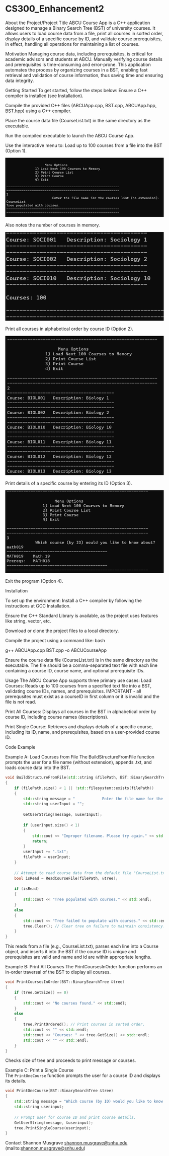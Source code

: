 # CS300_Enhancement2

About the Project/Project Title
ABCU Course App is a C++ application designed to manage a Binary Search Tree (BST) of university courses. It allows users to load course data from a file, print all courses in sorted order, display details of a specific course by ID, and validate course prerequisites, in effect, handling all operations for maintaining a list of courses.

Motivation
Managing course data, including prerequisites, is critical for academic advisors and students at ABCU. Manually verifying course details and prerequisites is time-consuming and error-prone. This application automates the process by organizing courses in a BST, enabling fast retrieval and validation of course information, thus saving time and ensuring data integrity.

Getting Started
To get started, follow the steps below:
Ensure a C++ compiler is installed (see Installation).

Compile the provided C++ files (ABCUApp.cpp, BST.cpp, ABCUApp.hpp, BST.hpp) using a C++ compiler.

Place the course data file (CourseList.txt) in the same directory as the executable.

Run the compiled executable to launch the ABCU Course App.

Use the interactive menu to:
Load up to 100 courses from a file into the BST (Option 1).

![alt text](Images/case1.png)

Also notes the number of courses in memory.

![alt text](Images/case2a.png)

Print all courses in alphabetical order by course ID (Option 2).

![alt text](Images/case2.png)

Print details of a specific course by entering its ID (Option 3).

![alt text](Images/case3.png)

Exit the program (Option 4).

Installation

To set up the environment:
Install a C++ compiler by following the instructions at GCC Installation.

Ensure the C++ Standard Library is available, as the project uses features like string, vector, etc.

Download or clone the project files to a local directory.

Compile the project using a command like:
bash

g++ ABCUApp.cpp BST.cpp -o ABCUCourseApp

Ensure the course data file (CourseList.txt) is in the same directory as the executable. The file should be a comma-separated text file with each line containing a course ID, course name, and optional prerequisite IDs.

Usage
The ABCU Course App supports three primary use cases:
Load Courses: Reads up to 100 courses from a specified text file into a BST, validating course IDs, names, and prerequisites. IMPORTANT - all prerequsites must exist as a courseID in first column or it is invalid and the file is not read.

Print All Courses: Displays all courses in the BST in alphabetical order by course ID, including course names (descriptions).

Print Single Course: Retrieves and displays details of a specific course, including its ID, name, and prerequisites, based on a user-provided course ID.

Code Example

Example A: Load Courses from File
The BuildStructureFromFile function prompts the user for a file name (without extension), appends .txt, and loads course data into the BST. 

``` cpp
void BuildStructureFromFile(std::string &filePath, BST::BinarySearchTree &tree)
{
    if (filePath.size() < 1 || !std::filesystem::exists(filePath))
    {
        std::string message = "            Enter the file name for the courses list (no extension).";
        std::string userInput = "";

        GetUserString(message, &userInput);

        if (userInput.size() < 1)
        {
            std::cout << "Improper filename. Please try again." << std::endl;
            return;
        }
        userInput += ".txt";
        filePath = userInput;
    }

    // Attempt to read course data from the default file "CourseList.txt".
    bool isRead = ReadCourseFile(filePath, &tree);

    if (isRead)
    {
        std::cout << "Tree populated with courses." << std::endl;
    }
    else
    {
        std::cout << "Tree failed to populate with courses." << std::endl;
        tree.Clear(); // Clear tree on failure to maintain consistency.
    }
}
```

This reads from a file (e.g., CourseList.txt), parses each line into a Course object, and inserts it into the BST if the course ID is unique and prerequisites are valid and name and id are within appropriate lengths.

Example B: Print All Courses
The PrintCoursesInOrder function performs an in-order traversal of the BST to display all courses. 

```cpp
void PrintCoursesInOrder(BST::BinarySearchTree &tree)
{
    if (tree.GetSize() == 0)
    {
        std::cout << "No courses found." << std::endl;
    }
    else
    {
        tree.PrintOrdered(); // Print courses in sorted order.
        std::cout << "" << std::endl;
        std::cout << "Courses: " << tree.GetSize() << std::endl;
        std::cout << "" << std::endl;
    }
}
```

Checks size of tree and proceeds to print message or courses.

Example C: Print a Single Course  
The `PrintOneCourse` function prompts the user for a course ID and displays its details.

```cpp
void PrintOneCourse(BST::BinarySearchTree &tree)
{
    std::string message = "Which course (by ID) would you like to know about?";
    std::string userinput;

    // Prompt user for course ID and print course details.
    GetUserString(message, &userinput);
    tree.PrintSingleCourse(userinput);
}
```

Contact
Shannon Musgrave
shannon.musgrave@snhu.edu (mailto:shannon.musgrave@snhu.edu)
